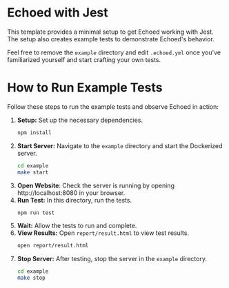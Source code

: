 # Echoed with Jest

This template provides a minimal setup to get Echoed working with Jest.
The setup also creates example tests to demonstrate Echoed's behavior.

Feel free to remove the `example` directory and edit `.echoed.yml` once you've familiarized yourself and start crafting your own tests.

# How to Run Example Tests
Follow these steps to run the example tests and observe Echoed in action:

1. **Setup:** Set up the necessary dependencies.
    ```sh
    npm install
    ```
2. **Start Server:** Navigate to the `example` directory and start the Dockerized server.
    ```sh
    cd example
    make start
    ```
3. **Open Website**: Check the server is running by opening http://localhost:8080 in your browser.
4. **Run Test:** In this directory, run the tests.
    ```sh
    npm run test
    ```
5. **Wait:** Allow the tests to run and complete.
6. **View Results:** Open `report/result.html` to view test results.
   ```sh
   open report/result.html
   ```
7. **Stop Server:** After testing, stop the server in the `example` directory.
    ```sh
    cd example
    make stop
    ```
